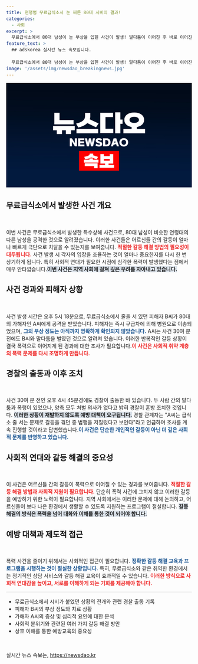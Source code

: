 ```yaml
---
title: 현행범 무료급식소서 눈 찌른 80대 시비의 결과!
categories:
  - 사회
excerpt: >
  무료급식소에서 80대 남성이 눈 부상을 입힌 사건이 발생! 말다툼이 이어진 후 바로 이어진 폭행, 경찰 출동에도 못 막은 갈등의 전말은?
feature_text: >
  ## adskorea 실시간 뉴스 속보입니다.

  무료급식소에서 80대 남성이 눈 부상을 입힌 사건이 발생! 말다툼이 이어진 후 바로 이어진 폭행, 경찰 출동에도 못 막은 갈등의 전말은?
image: '/assets/img/newsdao_breakingnews.jpg'
---
```


<p><img src="/assets/img/newsdao_breakingnews.jpg" alt="adskorea 속보" /></p>

<h2 data-ke-size="size26">무료급식소에서 발생한 사건 개요</h2>  

<p data-ke-size="size16">&nbsp;</p>

<p>이번 사건은 무료급식소에서 발생한 특수상해 사건으로, 80대 남성이 비슷한 연령대의 다른 남성을 공격한 것으로 알려졌습니다. 이러한 사건들은 어르신들 간의 갈등이 얼마나 빠르게 극단으로 치달을 수 있는지를 보여줍니다. <b><span style="color: #ee2323;">적절한 갈등 해결 방법의 필요성이 대두됩니다.</span></b> 사건 발생 시 각자의 입장을 조율하는 것이 얼마나 중요한지를 다시 한 번 상기하게 됩니다. 특히 사회적 연대가 필요한 시점에 심각한 폭력이 발생했다는 점에서 매우 안타깝습니다.<b><span style="background-color: #21538527;">이번 사건은 지역 사회에 걸쳐 깊은 우려를 자아내고 있습니다.</span></b></p>

<h2 data-ke-size="size26">사건 경과와 피해자 상황</h2>  

<p data-ke-size="size16">&nbsp;</p>

<p>사건 발생 시간은 오후 5시 18분으로, 무료급식소에서 줄을 서 있던 피해자 B씨가 80대의 가해자인 A씨에게 공격을 받았습니다. 피해자는 즉시 구급차에 의해 병원으로 이송되었으며, <b><span style="color: #1a5490;">그의 부상 정도는 아직까지 명확하게 확인되지 않았습니다.</span></b> A씨는 사건 30여 분 전에도 B씨와 말다툼을 벌였던 것으로 알려져 있습니다. 이러한 반복적인 갈등 상황이 결국 폭력으로 이어지게 된 경과에 대한 조사가 필요합니다.<b><span style="color: #ee2323;">이 사건은 사회적 취약 계층의 폭력 문제를 다시 조명하게 만듭니다.</span></b></p>

<h2 data-ke-size="size26">경찰의 출동과 이후 조치</h2>  

<p data-ke-size="size16">&nbsp;</p>

<p>사건 30여 분 전인 오후 4시 45분경에도 경찰이 출동한 바 있습니다. 두 사람 간의 말다툼과 폭행이 있었으나, 양측 모두 처벌 의사가 없다고 밝혀 경찰이 훈방 조치한 것입니다. <b><span style="background-color: #21538527;">이러한 상황이 재발하지 않도록 예방 대책이 요구됩니다.</span></b> 경찰 관계자는 "A씨는 급식소 줄 서는 문제로 갈등을 겪던 중 범행을 저질렀다고 보인다"라고 언급하며 조사를 계속 진행할 것이라고 답변했습니다.<b><span style="color: #1a5490;">이 사건은 단순한 개인적인 갈등이 아닌 더 깊은 사회적 문제를 반영하고 있습니다.</span></b></p>

<h2 data-ke-size="size26">사회적 연대와 갈등 해결의 중요성</h2>  

<p data-ke-size="size16">&nbsp;</p>

<p>이 사건은 어르신들 간의 갈등이 폭력으로 이어질 수 있는 경과를 보여줍니다. <b><span style="color: #ee2323;">적절한 갈등 해결 방법과 사회적 지원이 필요합니다.</span></b> 단순히 폭력 사건에 그치지 않고 이러한 갈등을 예방하기 위한 노력이 필요합니다. 지역 사회에서는 이러한 문제에 대해 논의하고, 어르신들이 보다 나은 환경에서 생활할 수 있도록 지원하는 프로그램이 절실합니다. <b><span style="background-color: #21538527;">갈등 해결의 방식은 폭력을 넘어 대화와 이해를 통한 것이 되어야 합니다.</span></b></p>

<h2 data-ke-size="size26">예방 대책과 제도적 접근</h2>  

<p data-ke-size="size16">&nbsp;</p>

<p>폭력 사건을 줄이기 위해서는 사회적인 접근이 필요합니다. <b><span style="color: #1a5490;">정확한 갈등 해결 교육과 프로그램을 시행하는 것이 절실한 상황입니다.</span></b> 특히, 무료급식소와 같은 취약한 환경에서는 정기적인 상담 서비스와 갈등 해결 교육이 효과적일 수 있습니다. <b><span style="color: #ee2323;">이러한 방식으로 사회적 연대감을 높이고, 서로를 이해하게 되는 기회를 제공해야 합니다.</span></b></p>

<hr style="height: 2px; background-color: #eaeaea; border: none;"/>

<ul>
<li>무료급식소에서 시비가 붙었던 상황의 전개와 관련 경찰 출동 기록</li>
<li>피해자 B씨의 부상 정도와 치료 상황</li>
<li>가해자 A씨의 증상 및 심리적 요인에 대한 분석</li>
<li>사회적 분위기와 관련된 여러 가지 갈등 해결 방안</li>
<li>상호 이해를 통한 예방교육의 중요성</li>
</ul>

<p data-ke-size="size16">&nbsp;</p>
실시간 뉴스 속보는, <a href="https://newsdao.kr" rel="dofollow">https://newsdao.kr</a>



